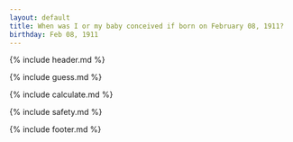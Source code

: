 ```yaml
---
layout: default
title: When was I or my baby conceived if born on February 08, 1911?
birthday: Feb 08, 1911
---
```


{% include header.md %}

{% include guess.md %}

{% include calculate.md %}

{% include safety.md %}

{% include footer.md %}



